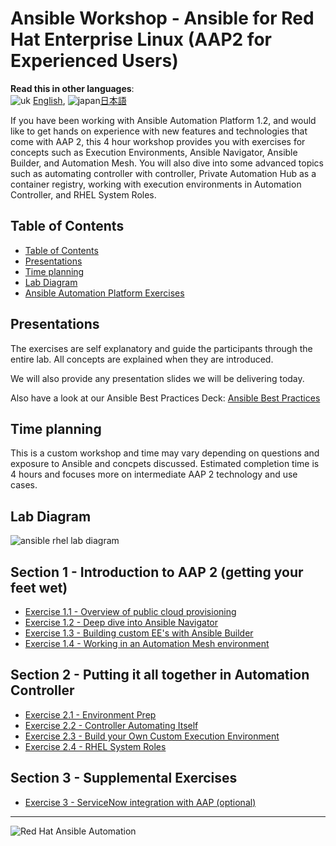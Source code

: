 # Ansible Workshop - Ansible for Red Hat Enterprise Linux (AAP2 for Experienced Users)

**Read this in other languages**:
<br>![uk](../../images/uk.png) [English](README.md),  ![japan](../../images/japan.png)[日本語](README.ja.md)
<br>

If you have been working with Ansible Automation Platform 1.2, and would like to get hands on experience with new features and technologies that come with AAP 2, this 4 hour workshop provides you with exercises for concepts such as Execution Environments, Ansible Navigator, Ansible Builder, and Automation Mesh.  You will also dive into some advanced topics such as automating controller with controller, Private Automation Hub as a container registry, working with execution environments in Automation Controller, and RHEL System Roles.

## Table of Contents

* [Table of Contents](#table-of-contents)
* [Presentations](#presentations)
* [Time planning](#time-planning)
* [Lab Diagram](#lab-diagram)
* [Ansible Automation Platform Exercises](#ansible-automation-platform-exercises)

## Presentations

The exercises are self explanatory and guide the participants through the entire lab. All concepts are explained when they are introduced.

We will also provide any presentation slides we will be delivering today.

Also have a look at our Ansible Best Practices Deck:
[Ansible Best Practices](../../decks/ansible_best_practices.pdf)

## Time planning

This is a custom workshop and time may vary depending on questions and exposure to Ansible and concpets discussed.  Estimated completion time is 4 hours and focuses more on intermediate AAP 2 technology and use cases.

## Lab Diagram

![ansible rhel lab diagram](../../images/rhel_lab_diagram.png)

## Section 1 - Introduction to AAP 2 (getting your feet wet)

 - [Exercise 1.1 - Overview of public cloud provisioning](1.1-setup/README.md)
 - [Exercise 1.2 - Deep dive into Ansible Navigator](https://external.ink?to=/play.instruqt.com/embedv2/redhat/tracks/getting-started-ansible-navigator?token=em_gvby3leayr2ogdot)
 - [Exercise 1.3 - Building custom EE's with Ansible Builder](https://external.ink?to=/play.instruqt.com/embedv2/redhat/tracks/getting-started-ansible-builder?token=em_prdwsuxj78anshdl)
 - [Exercise 1.4 - Working in an Automation Mesh environment](https://external.ink?to=/play.instruqt.com/embed/redhat/tracks/getting-started-mesh?token=em_eGpRMNjJl3q9Lp7S&show_challenges=true)

## Section 2 - Putting it all together in Automation Controller

 - [Exercise 2.1 - Environment Prep](2.1-evnironment-prep/)
 - [Exercise 2.2 - Controller Automating Itself](2.2-controller-automating-itself/)
 - [Exercise 2.3 - Build your Own Custom Execution Environment](2.3-build-custom-ee/)
 - [Exercise 2.4 - RHEL System Roles](2.4-rhel-system-roles)

## Section 3 - Supplemental Exercises

 - [Exercise 3 - ServiceNow integration with AAP (optional)](https://external.ink?to=/play.instruqt.com/embed/redhat/tracks/getting-started-servicenow-automation?token=em_5ktpLJWtzpbqcDyM&show_challenges=true)
 

---
![Red Hat Ansible Automation](../../images/rh-ansible-automation-platform.png)
